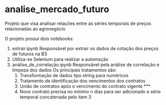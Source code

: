 # analise_mercado_futuro
Projeto que visa analisar relações entre as séries temporais de preços relacionadas ao agronegócio

O projeto possui dois notebooks:

1. extrair.ipynb
  Responsável por extrair os dados de cotação dos preços de futuros na B3
  1. Utiliza-se Selenium para realizar a automação
3. análise_de_correlação.ipynb
  Responsável pela análise de correlação e limpeza dos dados
  Os principais tratamentos são:
    1. Transformação de dados tipo string para numéricos
    2. Tratamento da identificação dos vencimentos dos contratos
    3. União de contratos após o vencimento do contrato vigente ***
    4. Novo contrato precisa no mínimo n dias  para ser adicionado a série temporal concatenada pelo item 3
